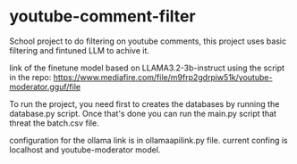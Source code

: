 # youtube-comment-filter
School project to do filtering on youtube comments, this project uses basic filtering and fintuned LLM to achive it. 

link of the finetune model based on LLAMA3.2-3b-instruct using the script in the repo: https://www.mediafire.com/file/m9frp2gdrpiw51k/youtube-moderator.gguf/file

To run the project, you need first to creates the databases by running the database.py script. Once that's done you can run the main.py script that threat the batch.csv file.

configuration for the ollama link is in ollamaapilink.py file. current confing is localhost and youtube-moderator model.

